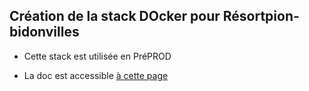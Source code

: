 ## Création de la stack DOcker pour Résortpion-bidonvilles

* Cette stack est utilisée en PréPROD

* La doc est accessible [à cette page](https://ch-benard.github.io/action-bidonvilles-docker-stack-doc)

